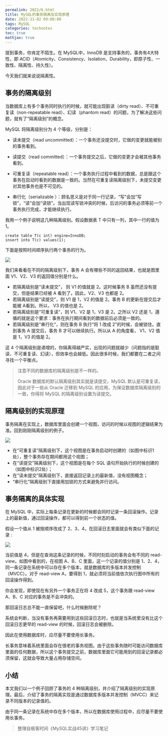 ```yaml
---
permalink: 2022/6.html
title: MySQL的事务隔离及实现原理
date: 2022-11-02 09:00:00
tags: MySQL
categories: technotes
toc: true
mathjax: true
---
```


提到事务，你肯定不陌生。在 MySQL中，InnoDB 是支持事务的，事务有4大特性，即 ACID（Atomicity、Consistency、Isolation、Durability，即原子性、一致性、隔离性、持久性）。

今天我们就来说说隔离性。
<!-- more -->
## 事务的隔离级别

当数据库上有多个事务同时执行的时候，就可能出现脏读（dirty read）、不可重复读（non-repeatable read）、幻读（phantom read）的问题，为了解决这些问题，就有了“隔离级别”的概念。 

MySQL 将隔离级别分为 4 个等级，分别是：

- 读未提交（read uncommitted）：一个事务还没提交时，它做的变更就能被别的事务看到。

- 读提交（read committed）：一个事务提交之后，它做的变更才会被其他事务看到。

- 可重复读（repeatable read）：一个事务执行过程中看到的数据，总是跟这个事务在启动时看到的数据是一致的。当然在可重复读隔离级别下，未提交变更对其他事务也是不可见的。

- 串行化（serializable ）：顾名思义是对于同一行记录，“写”会加“写锁”，“读”会加“读锁”。当出现读写锁冲突的时候，后访问的事务必须等前一个事务执行完成，才能继续执行。 

我用一个例子说明这几种隔离级别。假设数据表 T 中只有一列，其中一行的值为 1。

```mysql
create table T(c int) engine=InnoDB;
insert into T(c) values(1);
```

下面是按照时间顺序执行两个事务的行为。 

![](https://technotes.oss-cn-shenzhen.aliyuncs.com/2022/image-20221102122433927.png)

我们来看看在不同的隔离级别下，事务 A 会有哪些不同的返回结果，也就是图里面 V1、V2、V3 的返回值分别是什么。 

- 若隔离级别是“读未提交”， 则 V1 的值就是 2。这时候事务 B 虽然还没有提交，但是结果已经被 A 看到了。因此，V2、V3 也都是 2。 
- 若隔离级别是“读提交”，则 V1 是 1，V2 的值是 2。事务 B 的更新在提交后才能被 A看到。所以， V3 的值也是 2。 
- 若隔离级别是“可重复读”，则 V1、V2 是 1，V3 是 2。之所以 V2 还是 1，遵循的就是这个要求：事务在执行期间看到的数据前后必须是一致的。 
- 若隔离级别是“串行化”，则在事务 B 执行“将 1 改成 2”的时候，会被锁住。直到事务 A 提交后，事务 B 才可以继续执行。所以从 A 的角度看， V1、V2 值是 1，V3 的值是 2。 

这 4 个隔离级别是递增的，你隔离得越严实，出现的问题就越少（问题指的是脏读、不可重复读、幻读），但效率也会越低。因此很多时候，我们都要在二者之间寻找一个平衡点。

> 注意不同的数据库的隔离级别是不一样的。
>
> Oracle 数据库的默认隔离级别其实就是读提交，MySQL 默认是可重复读，因此对于一些从 Oracle 迁移到 MySQL 的应用，为保证数据库隔离级别的一致，你得将 MySQL 的隔离级别设置为读提交。

## 隔离级别的实现原理

事务隔离在实现上，数据库里面会创建一个视图，访问的时候以视图的逻辑结果为准。回到刚刚隔离级别的例子。

![](https://technotes.oss-cn-shenzhen.aliyuncs.com/2022/image-20221102122903974.png)

- 在“可重复读”隔离级别下，这个视图是在事务启动时创建的（如图中标识1处），整个事务存在期间都用这个视图；
- 在“读提交”隔离级别下，这个视图是在每个 SQL 语句开始执行的时候创建的（如图中标识2处）；
- 在“读未提交”隔离级别下，直接返回记录上的最新值，没有视图概念；
- “串行化”隔离级别下直接用加锁的方式来避免并行访问。 

## 事务隔离的具体实现

在 MySQL 中，实际上每条记录在更新的时候都会同时记录一条回滚操作。记录上的最新值，通过回滚操作，都可以得到前一个状态的值。 

假设一个值从 1 被按顺序改成了 2、3、4，在回滚日志里面就会有类似下面的记录 :

![](https://technotes.oss-cn-shenzhen.aliyuncs.com/2021/images/事务隔离的实现.png)

当前值是 4，但是在查询这条记录的时候，不同时刻启动的事务会有不同的 read-view。如图中看到的，在视图 A、B、C 里面，这一个记录的值分别是 1、2、4，同一条记录在系统中可以存在多个版本，就是数据库的多版本并发控制（MVCC）。对于 read-view A，要得到 1，就必须将当前值依次执行图中所有的回滚操作得到。 

你会发现，即使现在有另外一个事务正在将 4 改成 5，这个事务跟 read-view A、B、C 对应的事务是不会冲突的。 

那回滚日志总不能一直保留吧，什么时候删除呢？

系统会判断，当没有事务再需要用到这些回滚日志时，也就是当系统里没有比这个回滚日志更早的 read-view 的时候，回滚日志会被删除。 

因此在使用数据库时，应尽量不要使用长事务。

长事务意味着系统里面会存在很老的事务视图。由于这些事务随时可能访问数据库里面的任何数据，所以这个事务提交之前，数据库里面它可能用到的回滚记录都必须保留，这就会导致大量占用存储空间。 

## 小结

本文我们以一个例子回顾了事务的 4 种隔离级别，并介绍了隔离级别的实现原理。最后，介绍了事务的隔离实现是通过数据库多版本并发控制（MVCC）来记录不同版本的记录值的。

由于同一条记录在系统中存在多个版本，所以在数据库使用过程中，应尽量不要使用长事务。

> 整理自极客时间《MySQL实战45讲》学习笔记
